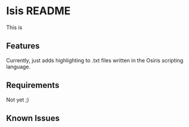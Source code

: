 # Isis README

This is 

## Features

Currently, just adds highlighting to .txt files written in the Osiris scripting language.

## Requirements

Not yet ;)

## Known Issues
